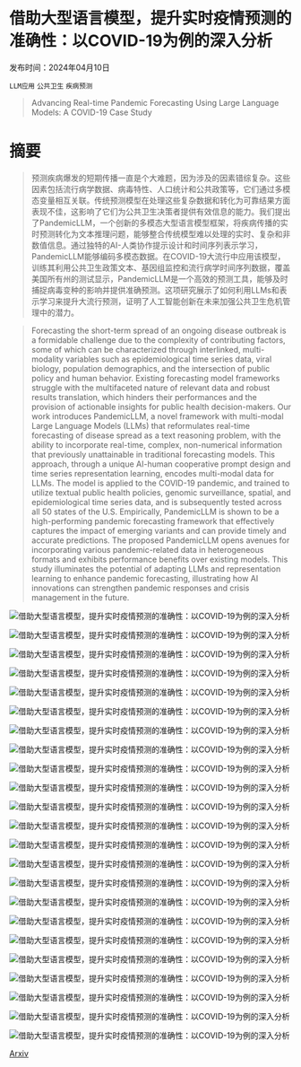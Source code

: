 # 借助大型语言模型，提升实时疫情预测的准确性：以COVID-19为例的深入分析

发布时间：2024年04月10日

`LLM应用` `公共卫生` `疾病预测`

> Advancing Real-time Pandemic Forecasting Using Large Language Models: A COVID-19 Case Study

# 摘要

> 预测疾病爆发的短期传播一直是个大难题，因为涉及的因素错综复杂。这些因素包括流行病学数据、病毒特性、人口统计和公共政策等，它们通过多模态变量相互关联。传统预测模型在处理这些复杂数据和转化为可靠结果方面表现不佳，这影响了它们为公共卫生决策者提供有效信息的能力。我们提出了PandemicLLM，一个创新的多模态大型语言模型框架，将疾病传播的实时预测转化为文本推理问题，能够整合传统模型难以处理的实时、复杂和非数值信息。通过独特的AI-人类协作提示设计和时间序列表示学习，PandemicLLM能够编码多模态数据。在COVID-19大流行中应用该模型，训练其利用公共卫生政策文本、基因组监控和流行病学时间序列数据，覆盖美国所有州的测试显示，PandemicLLM是一个高效的预测工具，能够及时捕捉病毒变种的影响并提供准确预测。这项研究展示了如何利用LLMs和表示学习来提升大流行预测，证明了人工智能创新在未来加强公共卫生危机管理中的潜力。

> Forecasting the short-term spread of an ongoing disease outbreak is a formidable challenge due to the complexity of contributing factors, some of which can be characterized through interlinked, multi-modality variables such as epidemiological time series data, viral biology, population demographics, and the intersection of public policy and human behavior. Existing forecasting model frameworks struggle with the multifaceted nature of relevant data and robust results translation, which hinders their performances and the provision of actionable insights for public health decision-makers. Our work introduces PandemicLLM, a novel framework with multi-modal Large Language Models (LLMs) that reformulates real-time forecasting of disease spread as a text reasoning problem, with the ability to incorporate real-time, complex, non-numerical information that previously unattainable in traditional forecasting models. This approach, through a unique AI-human cooperative prompt design and time series representation learning, encodes multi-modal data for LLMs. The model is applied to the COVID-19 pandemic, and trained to utilize textual public health policies, genomic surveillance, spatial, and epidemiological time series data, and is subsequently tested across all 50 states of the U.S. Empirically, PandemicLLM is shown to be a high-performing pandemic forecasting framework that effectively captures the impact of emerging variants and can provide timely and accurate predictions. The proposed PandemicLLM opens avenues for incorporating various pandemic-related data in heterogeneous formats and exhibits performance benefits over existing models. This study illuminates the potential of adapting LLMs and representation learning to enhance pandemic forecasting, illustrating how AI innovations can strengthen pandemic responses and crisis management in the future.

![借助大型语言模型，提升实时疫情预测的准确性：以COVID-19为例的深入分析](../../../paper_images/2404.06962/x1.png)

![借助大型语言模型，提升实时疫情预测的准确性：以COVID-19为例的深入分析](../../../paper_images/2404.06962/x2.png)

![借助大型语言模型，提升实时疫情预测的准确性：以COVID-19为例的深入分析](../../../paper_images/2404.06962/pandemicllm_predictions.png)

![借助大型语言模型，提升实时疫情预测的准确性：以COVID-19为例的深入分析](../../../paper_images/2404.06962/PandemicLLM_7b_1_week_WMSE.png)

![借助大型语言模型，提升实时疫情预测的准确性：以COVID-19为例的深入分析](../../../paper_images/2404.06962/PandemicLLM_7b_3_week_WMSE.png)

![借助大型语言模型，提升实时疫情预测的准确性：以COVID-19为例的深入分析](../../../paper_images/2404.06962/PandemicLLM_13b_1_week_WMSE.png)

![借助大型语言模型，提升实时疫情预测的准确性：以COVID-19为例的深入分析](../../../paper_images/2404.06962/PandemicLLM_13b_3_week_WMSE.png)

![借助大型语言模型，提升实时疫情预测的准确性：以COVID-19为例的深入分析](../../../paper_images/2404.06962/WMSE_1-Week_no_variant.png)

![借助大型语言模型，提升实时疫情预测的准确性：以COVID-19为例的深入分析](../../../paper_images/2404.06962/WMSE_3-Week_no_variant.png)

![借助大型语言模型，提升实时疫情预测的准确性：以COVID-19为例的深入分析](../../../paper_images/2404.06962/1-week.png)

![借助大型语言模型，提升实时疫情预测的准确性：以COVID-19为例的深入分析](../../../paper_images/2404.06962/3-week.png)

![借助大型语言模型，提升实时疫情预测的准确性：以COVID-19为例的深入分析](../../../paper_images/2404.06962/cm_7b_1-week.png)

![借助大型语言模型，提升实时疫情预测的准确性：以COVID-19为例的深入分析](../../../paper_images/2404.06962/cm_7b_3-week.png)

![借助大型语言模型，提升实时疫情预测的准确性：以COVID-19为例的深入分析](../../../paper_images/2404.06962/cm_13b_1-week.png)

![借助大型语言模型，提升实时疫情预测的准确性：以COVID-19为例的深入分析](../../../paper_images/2404.06962/cm_13b_3-week.png)

![借助大型语言模型，提升实时疫情预测的准确性：以COVID-19为例的深入分析](../../../paper_images/2404.06962/x3.png)

![借助大型语言模型，提升实时疫情预测的准确性：以COVID-19为例的深入分析](../../../paper_images/2404.06962/wmse_3w_variant.png)

![借助大型语言模型，提升实时疫情预测的准确性：以COVID-19为例的深入分析](../../../paper_images/2404.06962/confidence_vairant_3w.png)

![借助大型语言模型，提升实时疫情预测的准确性：以COVID-19为例的深入分析](../../../paper_images/2404.06962/x4.png)

![借助大型语言模型，提升实时疫情预测的准确性：以COVID-19为例的深入分析](../../../paper_images/2404.06962/x5.png)

![借助大型语言模型，提升实时疫情预测的准确性：以COVID-19为例的深入分析](../../../paper_images/2404.06962/ts_map_testing_set.png)

![借助大型语言模型，提升实时疫情预测的准确性：以COVID-19为例的深入分析](../../../paper_images/2404.06962/x6.png)

![借助大型语言模型，提升实时疫情预测的准确性：以COVID-19为例的深入分析](../../../paper_images/2404.06962/x7.png)

[Arxiv](https://arxiv.org/abs/2404.06962)